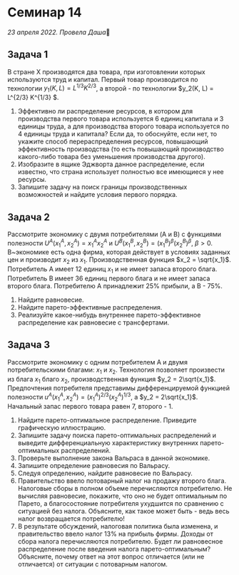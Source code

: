 # Семинар 14

*23 апреля 2022. Провела Даша*🐼

## Задача 1 

В стране Х производятся два товара, при изготовлении которых используются труд и капитал. Первый товар производится по технологии $y_1(K, L) = L^{1/3}K^{2/3}$, а второй - по технологии $y_2(K, L) = L^{2/3} K^{1/3} $.

1. Эффективно ли распределение ресурсов, в котором для производства первого товара используется 6 единиц капитала и 3 единицы труда, а для производства второго товара используется по 4 единицы труда и капитала? Если да, то обоснуйте, если нет, то укажите способ перераспределения ресурсов, повышающий эффективность производства (то есть повышающий производство какого-либо товара без уменьшения производства другого).
2. Изобразите в ящике Эджворта данное распределение, если известно, что страна использует полностью все имеющиеся у нее ресурсы.
3. Запишите задачу на поиск границы производственных возможностей и найдите условия первого порядка.

## Задача 2

Рассмотрите экономику с двумя потребителями (A и B) с функциями полезности $U^A(x_1^A, x_2^A) = x_1^A x_2^A$ и $U^B(x_1^B, x_2^B) = \left( x_1^B\right)^\beta \left( x_2^B\right)^\beta$, $\beta >0$. В~экономике есть одна фирма, которая действует в условиях заданных цен и производит $x_2$ из $x_1$. Производственная функция $x_2 = \sqrt{x_1}$. Потребитель A имеет 12 единиц $x_1$ и не имеет запаса второго блага. Потребитель B имеет 36 единиц первого блага и не имеет запаса второго блага. Потребителю А принадлежит 25\% прибыли, а B - 75\%.

1. Найдите равновесие.
2. Найдите парето-эффективные распределения.
3. Реализуйте какое-нибудь внутреннее парето-эффективное распределение как равновесие с трансфертами.


## Задача 3

Рассмотрите экономику с одним потребителем A и двумя потребительскими благами: $x_1$ и $x_2$. Технология позволяет произвести из блага $x_1$ благо $x_2$, производственная функция $y_2 = 2\sqrt{x_1}$. Предпочтения потребителя представимы дифференцируемой функцией полезности $u^A(x^A_1 ,x^A_2) =
(x^A_1 )^{2/3} (x^A_2)^{1/3}$, а $y_2 = 2\sqrt{x_1}$. Начальный запас первого товара равен 7, второго - 1.

1. Найдите парето-оптимальное распределение. Приведите графическую иллюстрацию.
2. Запишите задачу поиска парето-оптимальных распределений и выведите дифференциальную характеристику внутренних парето-оптимальных распределений.
3. Проверьте выполнение закона Вальраса в данной экономике.
4. Запишите определение равновесия по Вальрасу.
5. Следуя определению, найдите равновесие по Вальрасу.
6. Правительство ввело потоварный налог на продажу второго блага. Налоговые сборы в полном объеме перечисляются потребителю. Не вычисляя равновесие, покажите, что оно не будет оптимальным по Парето, а благосостояние потребителя ухудшится по сравнению с ситуацией без налога. Объясните, как такое может быть - ведь весь налог возвращается потребителю!
7. В результате обсуждений, налоговая политика была изменена, и правительство ввело налог 13\% на прибыль фирмы. Доходы от сбора налога перечисляются потребителю. Будет ли равновесное распределение после введения налога парето-оптимальным? Объясните, почему ответ на этот вопрос отличается (или не отличается) от ситуации с потоварным налогом.